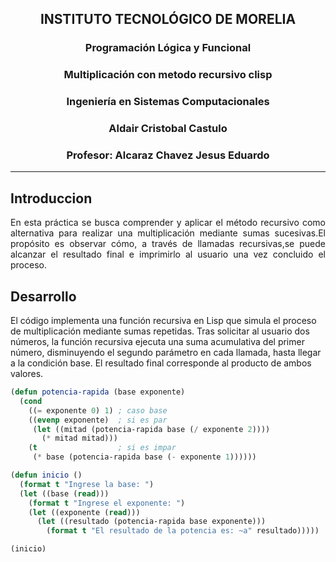 <center>
<h2>INSTITUTO TECNOLÓGICO DE MORELIA </h2>

<h3>Programación Lógica y Funcional </h3>

<h3>Multiplicación con metodo recursivo clisp</h3>

<h3>Ingeniería en Sistemas Computacionales</h3>

<h3>Aldair Cristobal Castulo</h3>

<h3>Profesor: Alcaraz Chavez Jesus Eduardo</h3>
</center>

---

<h2>Introduccion  </h2>

<p align="justify">
En esta práctica se busca comprender y aplicar el método recursivo 
como alternativa para realizar una multiplicación mediante sumas
sucesivas.El propósito es observar cómo, a través de llamadas
recursivas,se puede alcanzar el resultado final e imprimirlo al
usuario una vez concluido el proceso.
</p>

<h2>Desarrollo</h2>
<p>El código implementa una función recursiva en Lisp que simula el proceso de multiplicación mediante sumas repetidas. Tras solicitar al usuario dos números, la función recursiva ejecuta una suma acumulativa del primer número, disminuyendo el segundo parámetro en cada llamada, hasta llegar a la condición base. El resultado final corresponde al producto de ambos valores.
</p>

```lisp
(defun potencia-rapida (base exponente)
  (cond
    ((= exponente 0) 1) ; caso base
    ((evenp exponente)  ; si es par
     (let ((mitad (potencia-rapida base (/ exponente 2))))
       (* mitad mitad)))
    (t                  ; si es impar
     (* base (potencia-rapida base (- exponente 1))))))

(defun inicio ()
  (format t "Ingrese la base: ")
  (let ((base (read)))
    (format t "Ingrese el exponente: ")
    (let ((exponente (read)))
      (let ((resultado (potencia-rapida base exponente)))
        (format t "El resultado de la potencia es: ~a" resultado)))))

(inicio)









```
